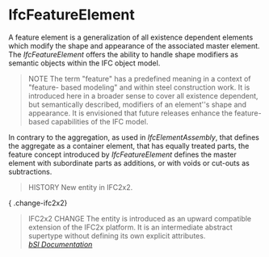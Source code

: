 IfcFeatureElement
=================
A feature element is a generalization of all existence dependent elements
which modify the shape and appearance of the associated master element. The
_IfcFeatureElement_ offers the ability to handle shape modifiers as semantic
objects within the IFC object model.  
  
> NOTE  The term "feature" has a predefined meaning in a context of "feature-
> based modeling" and within steel construction work. It is introduced here in
> a broader sense to cover all existence dependent, but semantically
> described, modifiers of an element''s shape and appearance. It is envisioned
> that future releases enhance the feature-based capabilities of the IFC
> model.  
  
In contrary to the aggregation, as used in _IfcElementAssembly_, that defines
the aggregate as a container element, that has equally treated parts, the
feature concept introduced by _IfcFeatureElement_ defines the master element
with subordinate parts as additions, or with voids or cut-outs as
subtractions.  
  
> HISTORY  New entity in IFC2x2.  
  
{ .change-ifc2x2}  
> IFC2x2 CHANGE  The entity is introduced as an upward compatible extension of
> the IFC2x platform. It is an intermediate abstract supertype without
> defining its own explicit attributes.  
[ _bSI
Documentation_](https://standards.buildingsmart.org/IFC/DEV/IFC4_2/FINAL/HTML/schema/ifcproductextension/lexical/ifcfeatureelement.htm)



